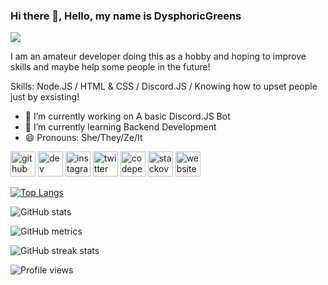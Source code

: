### Hi there 👋, Hello, my name is DysphoricGreens
![](blank)

I am an amateur developer doing this as a hobby and hoping to improve skills and maybe help some people in the future!

Skills: Node.JS / HTML & CSS / Discord.JS / Knowing how to upset people just by exsisting!

- 🔭 I’m currently working on A basic Discord.JS Bot 
- 🌱 I’m currently learning Backend Development 
- 😄 Pronouns: She/They/Ze/It 


[<img src='https://cdn.jsdelivr.net/npm/simple-icons@3.0.1/icons/github.svg' alt='github' height='40'>](https://github.com/DysphoricGreens)  [<img src='https://cdn.jsdelivr.net/npm/simple-icons@3.0.1/icons/dev-dot-to.svg' alt='dev' height='40'>](https://dev.to/DysphoricGreens)  [<img src='https://cdn.jsdelivr.net/npm/simple-icons@3.0.1/icons/instagram.svg' alt='instagram' height='40'>](https://www.instagram.com/DysphoricGreens/)  [<img src='https://cdn.jsdelivr.net/npm/simple-icons@3.0.1/icons/twitter.svg' alt='twitter' height='40'>](https://twitter.com/DysphoricGreens)  [<img src='https://cdn.jsdelivr.net/npm/simple-icons@3.0.1/icons/codepen.svg' alt='codepen' height='40'>](https://codepen.io/DysphoricGreens)  [<img src='https://cdn.jsdelivr.net/npm/simple-icons@3.0.1/icons/stackoverflow.svg' alt='stackoverflow' height='40'>](https://stackoverflow.com/users/13805136)  [<img src='https://cdn.jsdelivr.net/npm/simple-icons@3.0.1/icons/icloud.svg' alt='website' height='40'>](https://dysphoricgreens.github.io/)  

[![Top Langs](https://github-readme-stats.vercel.app/api/top-langs/?username=DysphoricGreens)](https://github.com/anuraghazra/github-readme-stats)

![GitHub stats](https://github-readme-stats.vercel.app/api?username=DysphoricGreens&show_icons=true)  

![GitHub metrics](https://metrics.lecoq.io/DysphoricGreens)  

![GitHub streak stats](https://github-readme-streak-stats.herokuapp.com/?user=DysphoricGreens)  

![Profile views](https://gpvc.arturio.dev/DysphoricGreens)  
